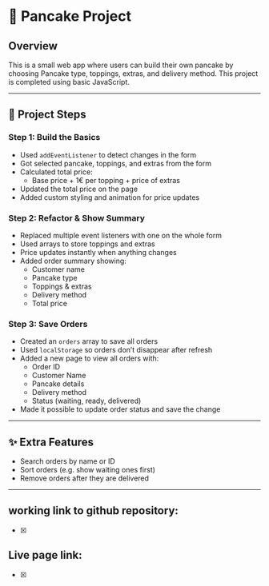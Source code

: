 # 🥞 Pancake Project

## Overview

This is a small web app where users can build their own pancake by choosing Pancake type, toppings, extras, and delivery method. This project is completed using basic JavaScript.

---

## 👣 Project Steps

### Step 1: Build the Basics

- Used `addEventListener` to detect changes in the form
- Got selected pancake, toppings, and extras from the form
- Calculated total price:
  - Base price + 1€ per topping + price of extras
- Updated the total price on the page
- Added custom styling and animation for price updates

### Step 2: Refactor & Show Summary

- Replaced multiple event listeners with one on the whole form
- Used arrays to store toppings and extras
- Price updates instantly when anything changes
- Added order summary showing:
  - Customer name
  - Pancake type
  - Toppings & extras
  - Delivery method
  - Total price

### Step 3: Save Orders

- Created an `orders` array to save all orders
- Used `localStorage` so orders don’t disappear after refresh
- Added a new page to view all orders with:
  - Order ID
  - Customer Name
  - Pancake details
  - Delivery method
  - Status (waiting, ready, delivered)
- Made it possible to update order status and save the change

---

## ✨ Extra Features

- Search orders by name or ID
- Sort orders (e.g. show waiting ones first)
- Remove orders after they are delivered

---

## working link to github repository:

- [x]

## Live page link:

- [x]
